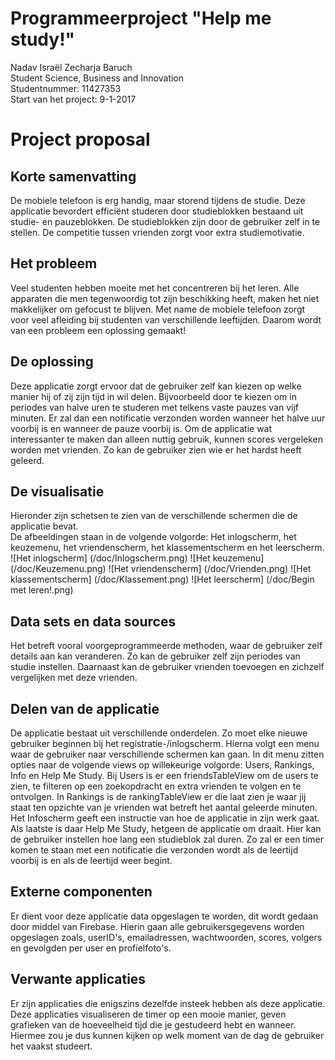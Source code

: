 # Programmeerproject "Help me study!"
Nadav Israël Zecharja Baruch<br>
Student Science, Business and Innovation<br>
Studentnummer: 11427353<br>
Start van het project: 9-1-2017<br>
# Project proposal
## Korte samenvatting
De mobiele telefoon is erg handig, maar storend tijdens de studie. Deze applicatie bevordert efficiënt studeren door studieblokken bestaand uit studie- en pauzeblokken. De studieblokken zijn door de gebruiker zelf in te stellen. De competitie tussen vrienden zorgt voor extra studiemotivatie. 
## Het probleem
Veel studenten hebben moeite met het concentreren bij het leren. Alle apparaten die men tegenwoordig tot zijn beschikking heeft, maken het niet makkelijker om gefocust te blijven. Met name de mobiele telefoon zorgt voor veel afleiding bij studenten van verschillende leeftijden. Daarom wordt van een probleem een oplossing gemaakt!
## De oplossing
Deze applicatie zorgt ervoor dat de gebruiker zelf kan kiezen op welke manier hij of zij zijn tijd in wil delen. Bijvoorbeeld door te kiezen om in periodes van halve uren te studeren met telkens vaste pauzes van vijf minuten. Er zal dan een notificatie verzonden worden wanneer het halve uur voorbij is en wanneer de pauze voorbij is. Om de applicatie wat interessanter te maken dan alleen nuttig gebruik, kunnen scores vergeleken worden met vrienden. Zo kan de gebruiker zien wie er het hardst heeft geleerd.
## De visualisatie
Hieronder zijn schetsen te zien van de verschillende schermen die de applicatie bevat.<br>
De afbeeldingen staan in de volgende volgorde: Het inlogscherm, het keuzemenu, het vriendenscherm, het klassementscherm en het leerscherm.
![Het inlogscherm]
(/doc/Inlogscherm.png)
![Het keuzemenu]
(/doc/Keuzemenu.png)
![Het vriendenscherm]
(/doc/Vrienden.png)
![Het klassementscherm]
(/doc/Klassement.png)
![Het leerscherm]
(/doc/Begin met leren!.png)
## Data sets en data sources
Het betreft vooral voorgeprogrammeerde methoden, waar de gebruiker zelf details aan kan veranderen. Zo kan de gebruiker zelf zijn periodes van studie instellen. Daarnaast kan de gebruiker vrienden toevoegen en zichzelf vergelijken met deze vrienden.
## Delen van de applicatie
De applicatie bestaat uit verschillende onderdelen. Zo moet elke nieuwe gebruiker beginnen bij het registratie-/inlogscherm. Hierna volgt een menu waar de gebruiker naar verschillende schermen kan gaan. In dit menu zitten opties naar de volgende views op willekeurige volgorde: Users, Rankings, Info en Help Me Study. Bij Users is er een friendsTableView om de users te zien, te filteren op een zoekopdracht en extra vrienden te volgen en te ontvolgen. In Rankings is de rankingTableView er die laat zien je waar jij staat ten opzichte van je vrienden wat betreft het aantal geleerde minuten. Het Infoscherm geeft een instructie van hoe de applicatie in zijn werk gaat. Als laatste is daar Help Me Study, hetgeen de applicatie om draait. Hier kan de gebruiker instellen hoe lang een studieblok zal duren. Zo zal er een timer komen te staan met een notificatie die verzonden wordt als de leertijd voorbij is en als de leertijd weer begint.
## Externe componenten
Er dient voor deze applicatie data opgeslagen te worden, dit wordt gedaan door middel van Firebase. Hierin gaan alle gebruikersgegevens worden opgeslagen zoals, userID's, emailadressen, wachtwoorden, scores, volgers en gevolgden per user en profielfoto's.
## Verwante applicaties
Er zijn applicaties die enigszins dezelfde insteek hebben als deze applicatie. Deze applicaties visualiseren de timer op een mooie manier, geven grafieken van de hoeveelheid tijd die je gestudeerd hebt en wanneer. Hiermee zou je dus kunnen kijken op welk moment van de dag de gebruiker het vaakst studeert. 
